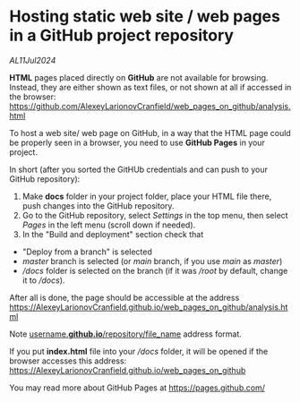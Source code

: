 # Hosting static web site / web pages in a GitHub project repository

*AL11Jul2024*

**HTML** pages placed directly on **GitHub** are not available for browsing.  
Instead, they are either shown as text files, or not shown at all if accessed in the browser:  
https://github.com/AlexeyLarionovCranfield/web_pages_on_github/analysis.html  

To host a web site/ web page on GitHub, in a way that the HTML page could be properly seen in a browser, you need to use **GitHub Pages** in your project.  

In short (after you sorted the GitHUb credentials and can push to your GitHub repository):  
1) Make **docs** folder in your project folder, place your HTML file there, push changes into the GitHub repository.  
2) Go to the GitHub repository, select *Settings* in the top menu, then select *Pages* in the left menu (scroll down if needed).  
3) In the "Build and deployment" section check that  
- "Deploy from a branch" is selected  
- *master* branch is selected (or *main* branch, if you use *main* as *master*)  
- */docs* folder is selected on the branch (if it was */root* by default, change it to */docs*).  

After all is done, the page should be accessible at the address  
https://AlexeyLarionovCranfield.github.io/web_pages_on_github/analysis.html  

Note <ins>username.**github.io**/repository/file_name</ins> address format.  

If you put **index.html** file into your */docs* folder, it will be opened if the browser accesses this address:  
https://AlexeyLarionovCranfield.github.io/web_pages_on_github  

You may read more about GitHub Pages at https://pages.github.com/  

